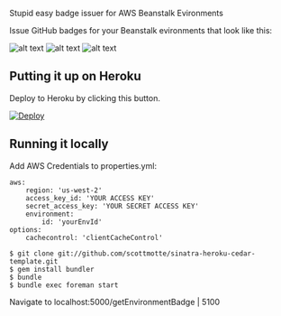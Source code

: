 Stupid easy badge issuer for AWS Beanstalk Evironments 

Issue GitHub badges for your Beanstalk evironments that look like this:

![alt text](http://img.shields.io/badge/Your%20Beanstalk%20Environment-Running_Version_0.0-brightgreen.svg)
![alt text](http://img.shields.io/badge/Your%20Beanstalk%20Environment-Updating_Version_0.0-lightgrey.svg)
![alt text](http://img.shields.io/badge/Your%20Beanstalk%20Environment-Down_Version_0.0-red.svg)

## Putting it up on Heroku

Deploy to Heroku by clicking this button.

[![Deploy](https://www.herokucdn.com/deploy/button.png)](https://heroku.com/deploy)

## Running it locally

Add AWS Credentials to properties.yml:
```
aws:
	region: 'us-west-2'
	access_key_id: 'YOUR ACCESS KEY'
  	secret_access_key: 'YOUR SECRET ACCESS KEY'
	environment:
		id: 'yourEnvId'
options:
	cachecontrol: 'clientCacheControl'
```

```
$ git clone git://github.com/scottmotte/sinatra-heroku-cedar-template.git
$ gem install bundler
$ bundle
$ bundle exec foreman start
```

Navigate to localhost:5000/getEnvironmentBadge | 5100

